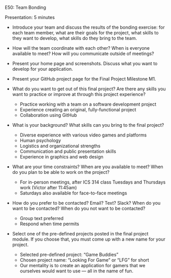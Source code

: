 E50: Team Bonding

Presentation: 5 minutes

* Introduce your team and discuss the results of the bonding exercise: for each team member, what are their goals for the project, what skills to they want to develop, what skills do they bring to the team.
* How will the team coordinate with each other? When is everyone available to meet? How will you communicate outside of meetings?
* Present your home page and screenshots. Discuss what you want to develop for your application.
* Present your GitHub project page for the Final Project Milestone M1.

* What do you want to get out of this final project? Are there any skills you want to practice or improve at through this project experience?
  * Practice working with a team on a software development project
  * Experience creating an original, fully-functional project
  * Collaboration using GitHub

* What is your background? What skills can you bring to the final project?
  * Diverse experience with various video games and platforms
  * Human psychology
  * Logistics and organizational strengths
  * Communication and public presentation skills
  * Experience in graphics and web design

* What are your time constraints? When are you available to meet? When do you plan to be able to work on the project?
  * For in-person meetings, after ICS 314 class Tuesdays and Thursdays work (Victor after 11:45am)
  * Saturdays also available for face-to-face meetings

* How do you prefer to be contacted? Email? Text? Slack? When do you want to be contacted? When do you not want to be contacted?
  * Group text preferred
  * Respond when time permits

* Select one of the pre-defined projects posted in the final project module. If you choose that, you must come up with a new name for your project.
  * Selected pre-defined project: “Game Buddies”
  * Chosen project name: “Looking For Game” or “LFG” for short
  * Our mentality is to create an application for gamers that we ourselves would want to use — all in the name of fun.
